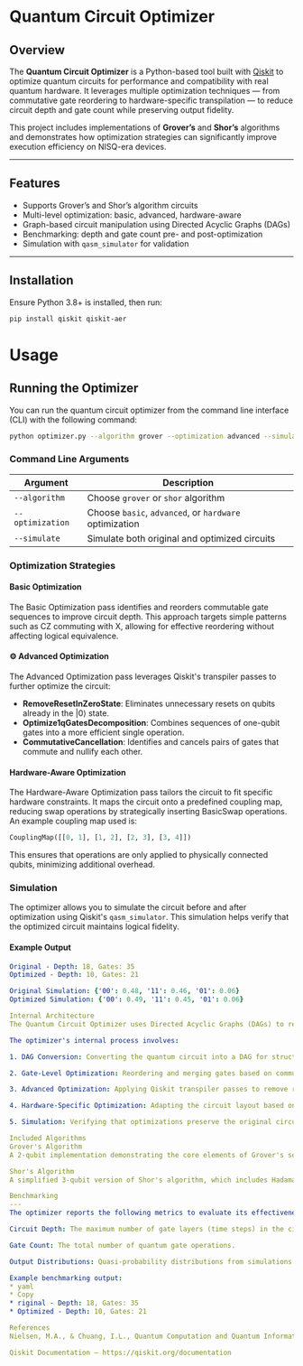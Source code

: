 #  Quantum Circuit Optimizer

##  Overview

The **Quantum Circuit Optimizer** is a Python-based tool built with [Qiskit](https://qiskit.org/) to optimize quantum circuits for performance and compatibility with real quantum hardware. It leverages multiple optimization techniques — from commutative gate reordering to hardware-specific transpilation — to reduce circuit depth and gate count while preserving output fidelity.

This project includes implementations of **Grover’s** and **Shor’s** algorithms and demonstrates how optimization strategies can significantly improve execution efficiency on NISQ-era devices.

---

##  Features

-  Supports Grover’s and Shor’s algorithm circuits  
-  Multi-level optimization: basic, advanced, hardware-aware  
-  Graph-based circuit manipulation using Directed Acyclic Graphs (DAGs)  
-  Benchmarking: depth and gate count pre- and post-optimization  
-  Simulation with `qasm_simulator` for validation  

---

##  Installation

Ensure Python 3.8+ is installed, then run:

```bash
pip install qiskit qiskit-aer
```
# Usage

## Running the Optimizer

You can run the quantum circuit optimizer from the command line interface (CLI) with the following command:

```bash
python optimizer.py --algorithm grover --optimization advanced --simulate
```
### Command Line Arguments

| Argument         | Description                                                  |
|------------------|--------------------------------------------------------------|
| `--algorithm`    | Choose `grover` or `shor` algorithm                         |
| `--optimization` | Choose `basic`, `advanced`, or `hardware` optimization       |
| `--simulate`     | Simulate both original and optimized circuits                |


### Optimization Strategies

####  Basic Optimization
The Basic Optimization pass identifies and reorders commutable gate sequences to improve circuit depth. This approach targets simple patterns such as CZ commuting with X, allowing for effective reordering without affecting logical equivalence.

#### ⚙️ Advanced Optimization
The Advanced Optimization pass leverages Qiskit's transpiler passes to further optimize the circuit:

- **RemoveResetInZeroState**: Eliminates unnecessary resets on qubits already in the |0⟩ state.
- **Optimize1qGatesDecomposition**: Combines sequences of one-qubit gates into a more efficient single operation.
- **CommutativeCancellation**: Identifies and cancels pairs of gates that commute and nullify each other.

####  Hardware-Aware Optimization
The Hardware-Aware Optimization pass tailors the circuit to fit specific hardware constraints. It maps the circuit onto a predefined coupling map, reducing swap operations by strategically inserting BasicSwap operations. An example coupling map used is:

```python
CouplingMap([[0, 1], [1, 2], [2, 3], [3, 4]])
```
This ensures that operations are only applied to physically connected qubits, minimizing additional overhead.

### Simulation
The optimizer allows you to simulate the circuit before and after optimization using Qiskit's `qasm_simulator`. This simulation helps verify that the optimized circuit maintains logical fidelity.

#### Example Output
```yaml
Original - Depth: 18, Gates: 35
Optimized - Depth: 10, Gates: 21

Original Simulation: {'00': 0.48, '11': 0.46, '01': 0.06}
Optimized Simulation: {'00': 0.49, '11': 0.45, '01': 0.06}

Internal Architecture
The Quantum Circuit Optimizer uses Directed Acyclic Graphs (DAGs) to represent quantum circuits. This conversion, done via Qiskit's circuit_to_dag function, facilitates efficient manipulation and reordering of gates.

The optimizer's internal process involves:

1. DAG Conversion: Converting the quantum circuit into a DAG for structural analysis.

2. Gate-Level Optimization: Reordering and merging gates based on commutative properties.

3. Advanced Optimization: Applying Qiskit transpiler passes to remove redundancies and simplify operations.

4. Hardware-Specific Optimization: Adapting the circuit layout based on a coupling map to minimize additional SWAP operations.

5. Simulation: Verifying that optimizations preserve the original circuit's logical behavior.

Included Algorithms
Grover's Algorithm
A 2-qubit implementation demonstrating the core elements of Grover's search algorithm. The circuit employs Hadamard gates, controlled-Z (CZ) operations, and oracle inversions to illustrate how circuit depth can be reduced through optimization.

Shor's Algorithm 
A simplified 3-qubit version of Shor's algorithm, which includes Hadamard gates, CNOTs, and phase shift gates. This example highlights the benefits of optimizing entangled operations and control logic in a quantum circuit.

Benchmarking
---
The optimizer reports the following metrics to evaluate its effectiveness:

Circuit Depth: The maximum number of gate layers (time steps) in the circuit.

Gate Count: The total number of quantum gate operations.

Output Distributions: Quasi-probability distributions from simulations to ensure logical consistency.

Example benchmarking output:
* yaml
* Copy
* riginal - Depth: 18, Gates: 35
* Optimized - Depth: 10, Gates: 21

References
Nielsen, M.A., & Chuang, I.L., Quantum Computation and Quantum Information, Cambridge University Press, 2010.

Qiskit Documentation – https://qiskit.org/documentation
